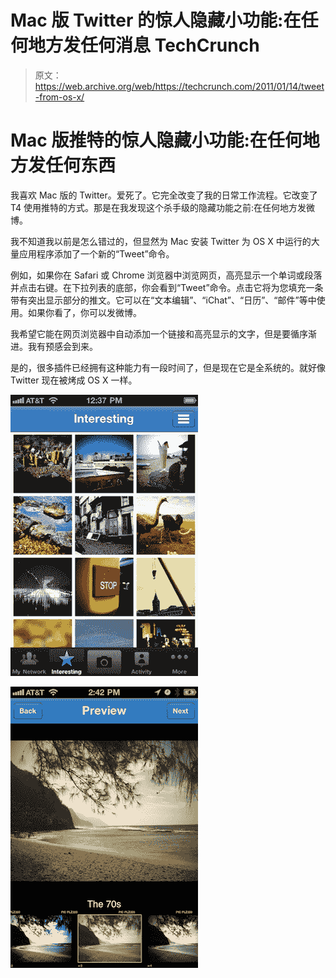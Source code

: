 # Mac 版 Twitter 的惊人隐藏小功能:在任何地方发任何消息 TechCrunch

> 原文：<https://web.archive.org/web/https://techcrunch.com/2011/01/14/tweet-from-os-x/>

# Mac 版推特的惊人隐藏小功能:在任何地方发任何东西

我喜欢 Mac 版的 Twitter。爱死了。它完全改变了我的日常工作流程。它改变了 T4 使用推特的方式。那是在我发现这个杀手级的隐藏功能之前:在任何地方发微博。

我不知道我以前是怎么错过的，但显然为 Mac 安装 Twitter 为 OS X 中运行的大量应用程序添加了一个新的“Tweet”命令。

例如，如果你在 Safari 或 Chrome 浏览器中浏览网页，高亮显示一个单词或段落并点击右键。在下拉列表的底部，你会看到“Tweet”命令。点击它将为您填充一条带有突出显示部分的推文。它可以在“文本编辑”、“iChat”、“日历”、“邮件”等中使用。如果你看了，你可以发微博。

我希望它能在网页浏览器中自动添加一个链接和高亮显示的文字，但是要循序渐进。我有预感会到来。

是的，很多插件已经拥有这种能力有一段时间了，但是现在它是全系统的。就好像 Twitter 现在被烤成 OS X 一样。

![](img/4d83eaeefef64c72c2fc2cf455a0accd.png "2")

![](img/030d90a443f9a6e8292386d0d799bc6a.png "1")